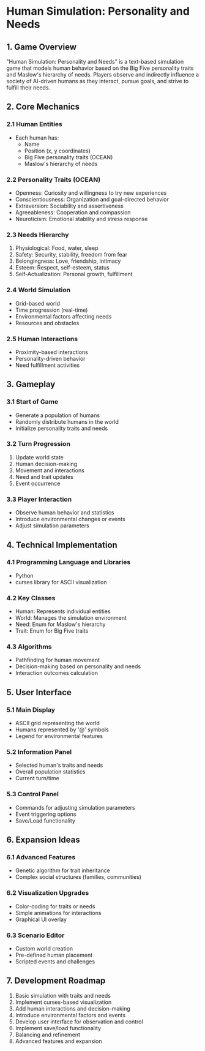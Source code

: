 # Human Simulation: Personality and Needs

## 1. Game Overview
"Human Simulation: Personality and Needs" is a text-based simulation game that models human behavior based on the Big Five personality traits and Maslow's hierarchy of needs. Players observe and indirectly influence a society of AI-driven humans as they interact, pursue goals, and strive to fulfill their needs.

## 2. Core Mechanics

### 2.1 Human Entities
- Each human has:
  - Name
  - Position (x, y coordinates)
  - Big Five personality traits (OCEAN)
  - Maslow's hierarchy of needs

### 2.2 Personality Traits (OCEAN)
- Openness: Curiosity and willingness to try new experiences
- Conscientiousness: Organization and goal-directed behavior
- Extraversion: Sociability and assertiveness
- Agreeableness: Cooperation and compassion
- Neuroticism: Emotional stability and stress response

### 2.3 Needs Hierarchy
1. Physiological: Food, water, sleep
2. Safety: Security, stability, freedom from fear
3. Belongingness: Love, friendship, intimacy
4. Esteem: Respect, self-esteem, status
5. Self-Actualization: Personal growth, fulfillment

### 2.4 World Simulation
- Grid-based world
- Time progression (real-time)
- Environmental factors affecting needs
- Resources and obstacles

### 2.5 Human Interactions
- Proximity-based interactions
- Personality-driven behavior
- Need fulfillment activities

## 3. Gameplay

### 3.1 Start of Game
- Generate a population of humans
- Randomly distribute humans in the world
- Initialize personality traits and needs

### 3.2 Turn Progression
1. Update world state
2. Human decision-making
3. Movement and interactions
4. Need and trait updates
5. Event occurrence

### 3.3 Player Interaction
- Observe human behavior and statistics
- Introduce environmental changes or events
- Adjust simulation parameters

## 4. Technical Implementation

### 4.1 Programming Language and Libraries
- Python
- curses library for ASCII visualization

### 4.2 Key Classes
- Human: Represents individual entities
- World: Manages the simulation environment
- Need: Enum for Maslow's hierarchy
- Trait: Enum for Big Five traits

### 4.3 Algorithms
- Pathfinding for human movement
- Decision-making based on personality and needs
- Interaction outcomes calculation

## 5. User Interface

### 5.1 Main Display
- ASCII grid representing the world
- Humans represented by '@' symbols
- Legend for environmental features

### 5.2 Information Panel
- Selected human's traits and needs
- Overall population statistics
- Current turn/time

### 5.3 Control Panel
- Commands for adjusting simulation parameters
- Event triggering options
- Save/Load functionality

## 6. Expansion Ideas

### 6.1 Advanced Features
- Genetic algorithm for trait inheritance
- Complex social structures (families, communities)

### 6.2 Visualization Upgrades
- Color-coding for traits or needs
- Simple animations for interactions
- Graphical UI overlay

### 6.3 Scenario Editor
- Custom world creation
- Pre-defined human placement
- Scripted events and challenges

## 7. Development Roadmap

1. Basic simulation with traits and needs
2. Implement curses-based visualization
3. Add human interactions and decision-making
4. Introduce environmental factors and events
5. Develop user interface for observation and control
6. Implement save/load functionality
7. Balancing and refinement
8. Advanced features and expansion